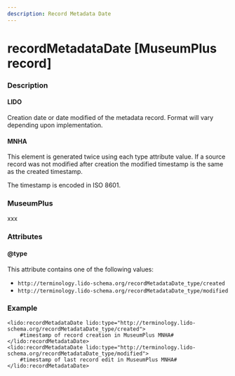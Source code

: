 ```yaml
---
description: Record Metadata Date
---
```


# recordMetadataDate \[MuseumPlus record\]

### Description

#### LIDO

Creation date or date modified of the metadata record. Format will vary depending upon implementation.

#### MNHA

This element is generated twice using each type attribute value. If a source record was not modified after creation the modified timestamp is the same as the created timestamp.

The timestamp is encoded in ISO 8601.

### MuseumPlus

xxx

### Attributes

#### @type

This attribute contains one of the following values:

* `http://terminology.lido-schema.org/recordMetadataDate_type/created`
* `http://terminology.lido-schema.org/recordMetadataDate_type/modified`

### Example

```markup
<lido:recordMetadataDate lido:type="http://terminology.lido-schema.org/recordMetadataDate_type/created">
    #timestamp of record creation in MuseumPlus MNHA#
</lido:recordMetadataDate>
<lido:recordMetadataDate lido:type="http://terminology.lido-schema.org/recordMetadataDate_type/modified">
    #timestamp of last record edit in MuseumPlus MNHA#
</lido:recordMetadataDate>
```

